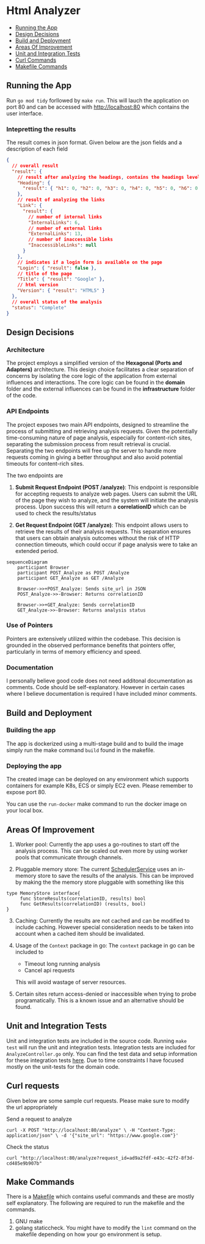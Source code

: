 # Html Analyzer

- [Running the App](#running-the-app)
- [Design Decisions](#design-decisions)
- [Build and Deployment](#build-and-deployment)
- [Areas Of Improvement](#areas-of-improvement)
- [Unit and Integration Tests](#unit-and-integration-tests)
- [Curl Commands](#curl-requests)
- [Makefile Commands](#make-commands)

## Running the App
Run `go mod tidy` forllowed by `make run`.  This will lauch the application on port 80 and can be accessed with [http://localhost:80](http://localhost:80) which contains the user interface.

### Intepretting the results
The result comes in json format.  Given below are the json fields and a description of each field

``` JSON
{
  // overall result
  "result": {
    // result after analyzing the headings, contains the headings level and the number of headings at each level
    "Heading": {
      "result": { "h1": 0, "h2": 0, "h3": 0, "h4": 0, "h5": 0, "h6": 0 }
    },
    // result of analyzing the links
    "Link": {
      "result": {
        // number of internal links
        "InternalLinks": 6, 
        // number of external links
        "ExternalLinks": 13,
        // number of inaccessible links
        "InaccessibleLinks": null
      }
    },
    // indicates if a login form is available on the page
    "Login": { "result": false },
    // title of the page
    "Title": { "result": "Google" },
    // html version
    "Version": { "result": "HTML5" }
  },
  // overall status of the analysis
  "status": "Complete"
}
```

## Design Decisions

### Architecture

The project employs a simplified version of the **Hexagonal (Ports and Adapters)** architecture. This design choice facilitates a clear separation of concerns by isolating the core logic of the application from external influences and interactions. The core logic can be found in the **domain** folder and the external influences can be found in the **infrastructure** folder of the code.

### API Endpoints

The project exposes two main API endpoints, designed to streamline the process of submitting and retrieving analysis requests. Given the potentially time-consuming nature of page analysis, especially for content-rich sites, separating the submission process from result retrieval is crucial.  Separating the two endpoints will free up the server to handle more requests coming in giving a better throughput and also avoid potential timeouts for content-rich sites. 

The two endpoints are  

1. **Submit Request Endpoint (POST /analyze)**: This endpoint is responsible for accepting requests to analyze web pages. Users can submit the URL of the page they wish to analyze, and the system will initiate the analysis process. Upon success this will return a **correlationID** which can be used to check the results/status

2. **Get Request Endpoint (GET /analyze)**: This endpoint allows users to retrieve the results of their analysis requests. This separation ensures that users can obtain analysis outcomes without the risk of HTTP connection timeouts, which could occur if page analysis were to take an extended period.

```mermaid
sequenceDiagram
    participant Browser
    participant POST_Analyze as POST /Analyze
    participant GET_Analyze as GET /Analyze

    Browser->>+POST_Analyze: Sends site_url in JSON
    POST_Analyze->>-Browser: Returns correlationID

    Browser->>+GET_Analyze: Sends correlationID
    GET_Analyze->>-Browser: Returns analysis status

```
### Use of Pointers

Pointers are extensively utilized within the codebase. This decision is grounded in the observed performance benefits that pointers offer, particularly in terms of memory efficiency and speed.

### Documentation

I personally believe good code does not need additonal documentation as comments.  Code should be self-explanatory.  However in certain cases where I believe documentation is required I have included minor comments.

## Build and Deployment

### Building the app

The app is dockerized using a multi-stage build and to build the image simply run the make command `build` found in the makefile.

### Deploying the app

The created image can be deployed on any environment which supports containers for example K8s, ECS or simply EC2 even. Please remember to expose port 80.

You can use the `run-docker` make command to run the docker image on your local box.

## Areas Of Improvement

1. Worker pool: Currently the app uses a go-routines to start off the analysis process. This can be scaled out even more by using worker pools that communicate through channels.

2. Pluggable memory store: The current [SchedulerService](./domain/service/scheduler_service.go) uses an in-memory store to save the results of the analysis. This can be improved by making the the memory store pluggable with something like this

```
type MemoryStore interface{
     func StoreResults(correlationID, results) bool
     func GetResults(correlationID) (results, bool)
}
```

3. Caching: Currently the results are not cached and can be modified to include caching. However special consideration needs to be taken into account when a cached item should be invalidated.

4. Usage of the `Context` package in go: The `context` package in go can be included to

   - Timeout long running analysis
   - Cancel api requests

   This will avoid wastage of server resources.

5. Certain sites return access-denied or inaccessible when trying to probe programatically.  This is a known issue and an alternative should be found.

## Unit and Integration Tests

Unit and integration tests are included in the source code. Running `make test` will run the unit and integration tests. Integration tests are included for `AnalyzeController.go` only. You can find the test data and setup information for these integration tests [here](./infrastructure/adapter/controller/test/). Due to time constraints I have focused mostly on the unit-tests for the domain code.

## Curl requests

Given below are some sample curl requests. Please make sure to modify the url appropriately

Send a request to analyze

`curl -X POST "http://localhost:80/analyze" \
     -H "Content-Type: application/json" \
     -d '{"site_url": "https://www.google.com"}'`

Check the status

`curl "http://localhost:80/analyze?request_id=ad9a2fdf-e43c-42f2-8f3d-cd485e9b907b"`

## Make Commands
There is a [Makefile](./Makefile) which contains useful commands and these are mostly self explanatory.
The following are required to run the makefile and the commands.
1. GNU make
2. golang staticcheck.  You might have to modify the `lint` command on the makefile depending on how your go environment is setup.